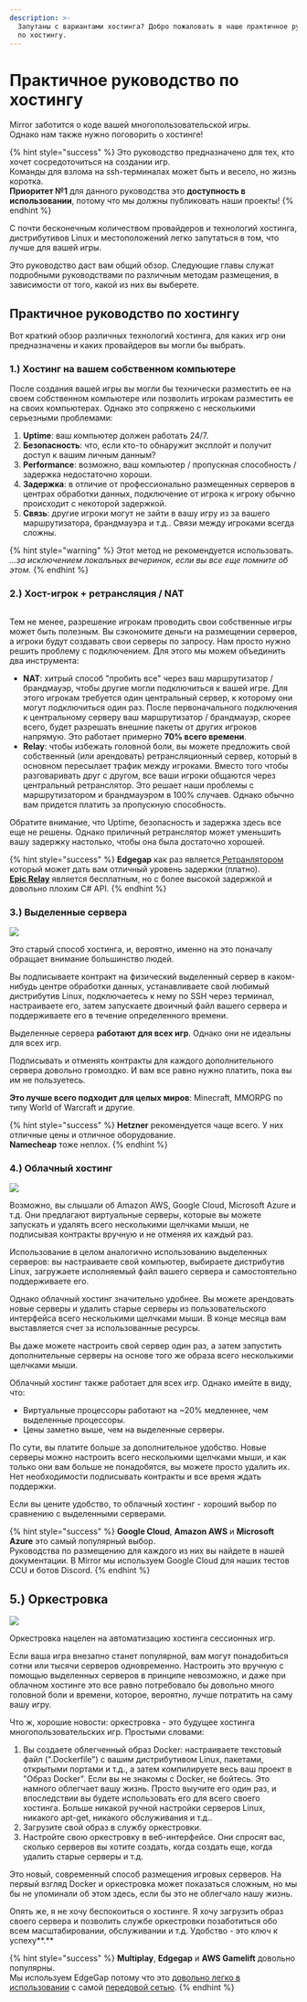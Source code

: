 ```yaml
---
description: >-
  Запутаны с вариантами хостинга? Добро пожаловать в наше практичное руководство
  по хостингу.
---
```


# Практичное руководство по хостингу

Mirror заботится о коде вашей многопользовательской игры.\
Однако нам также нужно поговорить о хостинге!

{% hint style="success" %}
Это руководство предназначено для тех, кто хочет сосредоточиться на создании игр.\
Команды для взлома на ssh-терминалах может быть и весело, но жизнь коротка.\
**Приоритет №1** для данного руководства это **доступность в использовании**, потому что мы должны публиковать наши проекты!
{% endhint %}

С почти бесконечным количеством провайдеров и технологий хостинга, дистрибутивов Linux и местоположений легко запутаться в том, что лучше для вашей игры.

Это руководство даст вам общий обзор. Следующие главы служат подробными руководствами по различным методам размещения, в зависимости от того, какой из них вы выберете.

## Практичное руководство по хостингу

Вот краткий обзор различных технологий хостинга, для каких игр они предназначены и каких провайдеров вы могли бы выбрать.

### **1.)** Хостинг на вашем собственном компьютере

После создания вашей игры вы могли бы технически разместить ее на своем собственном компьютере или позволить игрокам разместить ее на своих компьютерах. Однако это сопряжено с несколькими серьезными проблемами:

1. **Uptime**: ваш компьютер должен работать 24/7.
2. **Безопасность**: что, если кто-то обнаружит эксплойт и получит доступ к вашим личным данным?
3. **Performance**: возможно, ваш компьютер / пропускная способность / задержка недостаточно хороши.
4. **Задержка**: в отличие от профессионально размещенных серверов в центрах обработки данных, подключение от игрока к игроку обычно происходит с некоторой задержкой.
5. **Связь**: другие игроки могут не зайти в вашу игру из за вашего маршрутизатора, брандмауэра и т.д.. Связи между игроками всегда сложны.

{% hint style="warning" %}
Этот метод не рекомендуется использовать.\
_..._за исключением локальных вечеринок, если вы все еще помните об этом_._
{% endhint %}

### **2.)** Хост-игрок + ретрансляция / NAT

<img src="../.gitbook/assets/image (52).png" alt="" data-size="original">

Тем не менее, разрешение игрокам проводить свои собственные игры может быть полезным. Вы сэкономите деньги на размещении серверов, а игроки будут создавать свои серверы по запросу. Нам просто нужно решить проблему с подключением. Для этого мы можем объединить два инструмента:

* **NAT**: хитрый способ "пробить все" через ваш маршрутизатор / брандмауэр, чтобы другие могли подключиться к вашей игре. Для этого игрокам требуется один центральный сервер, к которому они могут подключиться один раз. После первоначального подключения к центральному серверу ваш маршрутизатор / брандмауэр, скорее всего, будет разрешать внешние пакеты от других игроков напрямую. Это работает примерно **70% всего времени**.
* **Relay**: чтобы избежать головной боли, вы можете предложить свой собственный (или арендовать) ретрансляционный сервер, который в основном пересылает трафик между игроками. Вместо того чтобы разговаривать друг с другом, все ваши игроки общаются через центральный ретранслятор. Это решает наши проблемы с маршрутизатором и брандмауэром в 100% случаев. Однако обычно вам придется платить за пропускную способность.

Обратите внимание, что Uptime, безопасность и задержка здесь все еще не решены. Однако приличный ретранслятор может уменьшить вашу задержку настолько, чтобы она была достаточно хорошей.

{% hint style="success" %}
**Edgegap** как раз является[ Ретранлятором](https://edgegap.com/en/platform/distributed-relay) который может дать вам отличный уровень задержки (платно).\
[**Epic Relay**](https://github.com/FakeByte/EpicOnlineTransport) является бесплатным, но с более высокой задержкой и довольно плохим C# API.
{% endhint %}

### **3.) Выделенные сервера**

![](../.gitbook/assets/hetzner.png)

Это старый способ хостинга, и, вероятно, именно на это поначалу обращает внимание большинство людей.

Вы подписываете контракт на физический выделенный сервер в каком-нибудь центре обработки данных, устанавливаете свой любимый дистрибутив Linux, подключаетесь к нему по SSH через терминал, настраиваете его, затем запускаете двоичный файл вашего сервера и поддерживаете его в течение определенного времени.

Выделенные сервера **работают для всех игр**. Однако они не идеальны для всех игр.

Подписывать и отменять контракты для каждого дополнительного сервера довольно громоздко. И вам все равно нужно платить, пока вы им не пользуетесь.

**Это лучше всего подходит для целых миров**: Minecraft, MMORPG по типу World of Warcraft и другие.

{% hint style="success" %}
**Hetzner** рекомендуется чаще всего. У них отличные цены и отличное оборудование.\
**Namecheap** тоже неплох.
{% endhint %}

### **4.) Облачный хостинг**

![](../.gitbook/assets/google.png)

Возможно, вы слышали об Amazon AWS, Google Cloud, Microsoft Azure и т.д. Они предлагают виртуальные серверы, которые вы можете запускать и удалять всего несколькими щелчками мыши, не подписывая контракты вручную и не отменяя их каждый раз.

Использование в целом аналогично использованию выделенных серверов: вы настраиваете свой компьютер, выбираете дистрибутив Linux, загружаете исполняемый файл вашего сервера и самостоятельно поддерживаете его.

Однако облачный хостинг значительно удобнее. Вы можете арендовать новые серверы и удалить старые серверы из пользовательского интерфейса всего несколькими щелчками мыши. В конце месяца вам выставляется счет за использованные ресурсы.

Вы даже можете настроить свой сервер один раз, а затем запустить дополнительные серверы на основе того же образа всего несколькими щелчками мыши.

Облачный хостинг также работает для всех игр. Однако имейте в виду, что:

* Виртуальные процессоры работают на \~20% медленнее, чем выделенные процессоры.
* Цены заметно выше, чем на выделенные серверы.

По сути, вы платите больше за дополнительное удобство. Новые серверы можно настроить всего несколькими щелчками мыши, и как только они вам больше не понадобятся, вы можете просто удалить их. Нет необходимости подписывать контракты и все время ждать поддержки.

Если вы цените удобство, то облачный хостинг - хороший выбор по сравнению с выделенными серверами.

{% hint style="success" %}
**Google Cloud**, **Amazon AWS** и **Microsoft Azure** это самый популярный выбор.\
Руководства по размещению для каждого из них вы найдете в нашей документации. В Mirror мы используем Google Cloud для наших тестов CCU и ботов Discord.
{% endhint %}

## **5.) Оркестровка**

![](../.gitbook/assets/edgegap.png)

Оркестровка нацелен на автоматизацию хостинга сессионных игр.

Если ваша игра внезапно станет популярной, вам могут понадобиться сотни или тысячи серверов одновременно. Настроить это вручную с помощью выделенных серверов в принципе невозможно, и даже при облачном хостинге это все равно потребовало бы довольно много головной боли и времени, которое, вероятно, лучше потратить на саму вашу игру.

Что ж, хорошие новости: оркестровка - это будущее хостинга многопользовательских игр. Простыми словами:

1. Вы создаете облегченный образ Docker: настраиваете текстовый файл (".Dockerfile") с вашим дистрибутивом Linux, пакетами, открытыми портами и т.д., а затем компилируете весь ваш проект в "Образ Docker". Если вы не знакомы с Docker, не бойтесь. Это намного облегчает вашу жизнь. Просто выучите его один раз, и впоследствии вы будете использовать его для всего своего хостинга. Больше никакой ручной настройки серверов Linux, никакого apt-get, никакого обслуживания и т.д..
2. Загрузите свой образ в службу оркестровки.
3. Настройте свою оркестровку в веб-интерфейсе. Они спросят вас, сколько серверов вы хотите создать, когда создать еще, когда удалить старые серверы и т.д.

Это новый, современный способ размещения игровых серверов. На первый взгляд Docker и оркестровка может показаться сложным, но мы бы не упоминали об этом здесь, если бы это не облегчало нашу жизнь.

Опять же, я не хочу беспокоиться о хостинге. Я хочу загрузить образ своего сервера и позволить службе оркестровки позаботиться обо всем масштабировании, обслуживании и т.д. Удобство - это ключ к успеху**.**

{% hint style="success" %}
**Multiplay**, **Edgegap** и **AWS Gamelift** довольно популярны.\
Мы используем EdgeGap потому что это [довольно легко в использовании](https://docs.edgegap.com/docs/sample-projects/mirror-on-edgegap) с самой [передовой сетью](https://en.wikipedia.org/wiki/Edge\_computing).
{% endhint %}
